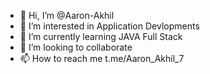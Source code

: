 - 👋 Hi, I’m @Aaron-Akhil
- 👀 I’m interested in Application Devlopments
- 🌱 I’m currently learning JAVA Full Stack
- 💞️ I’m looking to collaborate
- 📫 How to reach me t.me/Aaron_Akhil_7

<!---
Aaron-Akhil/MY-WORLD is a ✨ special ✨ repository because its `README.md` (this file) appears on your GitHub profile.
You can click the Preview link to take a look at your changes.
--->
